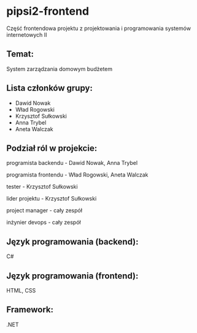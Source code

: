# pipsi2-frontend
Część frontendowa projektu z projektowania i programowania systemów internetowych II

## Temat:
System zarządzania domowym budżetem

## Lista członków grupy:
- Dawid Nowak
- Wład Rogowski
- Krzysztof Sułkowski
- Anna Trybel
- Aneta Walczak

## Podział ról w projekcie:
programista backendu - Dawid Nowak, Anna Trybel

programista frontendu - Wład Rogowski, Aneta Walczak

tester - Krzysztof Sułkowski

lider projektu - Krzysztof Sułkowski

project manager - cały zespół

inżynier devops - cały zespół

## Język programowania (backend):
C#

## Język programowania (frontend):
HTML, CSS

## Framework:
.NET
